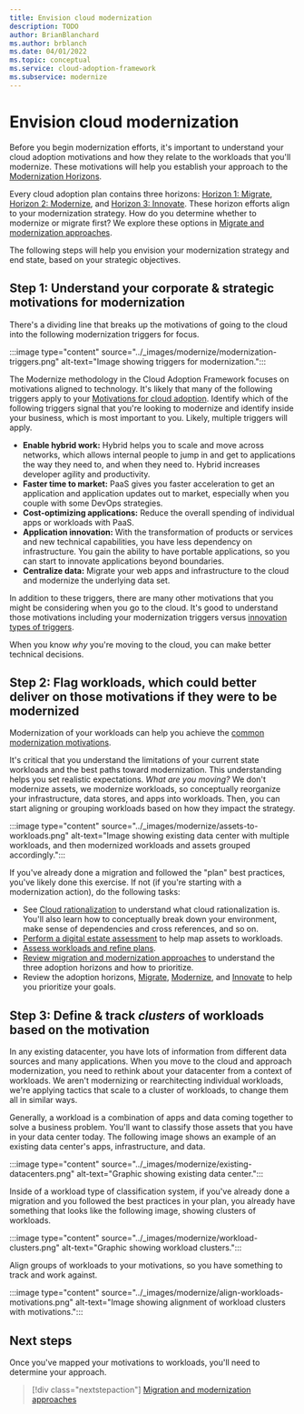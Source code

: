 ```yaml
---
title: Envision cloud modernization
description: TODO
author: BrianBlanchard
ms.author: brblanch
ms.date: 04/01/2022
ms.topic: conceptual
ms.service: cloud-adoption-framework
ms.subservice: modernize
---
```

<!--
Primary Deliverable: CAF/Modernize/Envision-Cloud-Modernization.md​
Potential additional deliverables: ​
- CAF/Modernize/Establishing-Cloud-Horizons.md (temporarily used as index.md in the new CAF/Adopt folder.)
- CAF/Modernize/Migrate-Modernize-Approaches.md​
Keep read times under 10 minutes.​
Minimum: 1 article Maximum: 5 articles
-->
# Envision cloud modernization

<!--Introduce the concept of envisioning-->
Before you begin modernization efforts, it's important to understand your cloud adoption motivations and how they relate to the workloads that you'll modernize. These motivations will help you establish your approach to the [Modernization Horizons](../adopt/index.md).

Every cloud adoption plan contains three horizons: [Horizon 1: Migrate](../get-started/migrate.md), [Horizon 2: Modernize](index.md), and [Horizon 3: Innovate](../get-started/innovate.md). These horizon efforts align to your modernization strategy. How do you determine whether to modernize or migrate first? We explore these options in [Migrate and modernization approaches](../adopt/migrate-modernize-approaches.md).

The following steps will help you envision your modernization strategy and end state, based on your strategic objectives.

## Step 1: Understand your corporate & strategic motivations for modernization

There's a dividing line that breaks up the motivations of going to the cloud into the following modernization triggers for focus.

:::image type="content" source="../_images/modernize/modernization-triggers.png" alt-text="Image showing triggers for modernization.":::

The Modernize methodology in the Cloud Adoption Framework focuses on motivations aligned to technology.
It's likely that many of the following triggers apply to your [Motivations for cloud adoption](../strategy/motivations.md). Identify which of the following triggers signal that you're looking to modernize and identify inside your business, which is most important to you. Likely, multiple triggers will apply.

- **Enable hybrid work:** Hybrid helps you to scale and move across networks, which allows internal people to jump in and get to applications the way they need to, and when they need to. Hybrid increases developer agility and productivity.
- **Faster time to market:** PaaS gives you faster acceleration to get an application and application updates out to market, especially when you couple with some DevOps strategies.
- **Cost-optimizing applications:** Reduce the overall spending of individual apps or workloads with PaaS.
- **Application innovation:** With the transformation of products or services and new technical capabilities, you have less dependency on infrastructure. You gain the ability to have portable applications, so you can start to innovate applications beyond boundaries.
- **Centralize data:** Migrate your web apps and infrastructure to the cloud and modernize the underlying data set.

In addition to these triggers, there are many other motivations that you might be considering when you go to the cloud. It's good to understand those motivations including your modernization triggers versus [innovation types of triggers](/azure/cloud-adoption-framework/innovate/).

When you know *why* you're moving to the cloud, you can make better technical decisions.

<!--Further expand on each of these?
-->
## Step 2: Flag workloads, which could better deliver on those motivations if they were to be modernized

Modernization of your workloads can help you achieve the [common modernization motivations](../strategy/business-outcomes/data-innovations.md#data-innovations).

It's critical that you understand the limitations of your current state workloads and the best paths toward modernization. This understanding helps you set realistic expectations. *What are you moving?* We don't modernize assets, we modernize workloads, so conceptually reorganize your infrastructure, data stores, and apps into workloads. Then, you can start aligning or grouping workloads based on how they impact the strategy.

:::image type="content" source="../_images/modernize/assets-to-workloads.png" alt-text="Image showing existing data center with multiple workloads, and then modernized workloads and assets grouped accordingly.":::

<!--link to breaking down adopt flow-->

If you've already done a migration and followed the "plan" best practices, you've likely done this exercise. If not (if you're starting with a modernization action), do the following tasks:

- See [Cloud rationalization](/azure/cloud-adoption-framework/digital-estate/5-rs-of-rationalization) to understand what cloud rationalization is. You'll also learn how to conceptually break down your environment, make sense of dependencies and cross references, and so on.
- [Perform a digital estate assessment](../plan/contoso-migration-assessment.md) to help map assets to workloads.
- [Assess workloads and refine plans](/migrate/azure-migration-guide/assess.md).
- [Review migration and modernization approaches](../adopt/migrate-modernize-approaches.md) to understand the three adoption horizons and how to prioritize.
- Review the adoption horizons, [Migrate](./../migrate/index.md), [Modernize](index.md), and [Innovate](../innovate/index.md) to help you prioritize your goals.

## Step 3: Define & track *clusters* of workloads based on the motivation

In any existing datacenter, you have lots of information from different data sources and many applications. When you move to the cloud and approach modernization, you need to rethink about your datacenter from a context of workloads. We aren't modernizing or rearchitecting individual workloads, we're applying tactics that scale to a cluster of workloads, to change them all in similar ways.

Generally, a workload is a combination of apps and data coming together to solve a business problem. You'll want to classify those assets that you have in your data center today. The following image shows an example of an existing data center's apps, infrastructure, and data.

:::image type="content" source="../_images/modernize/existing-datacenters.png" alt-text="Graphic showing existing data center.":::

Inside of a workload type of classification system, if you've already done a migration and you followed the best practices in your plan, you already have something that looks like the following image, showing clusters of workloads.

:::image type="content" source="../_images/modernize/workload-clusters.png" alt-text="Graphic showing workload clusters.":::

Align groups of workloads to your motivations, so you have something to track and work against.

:::image type="content" source="../_images/modernize/align-workloads-motivations.png" alt-text="Image showing alignment of workload clusters with motivations.":::

## Next steps

Once you've mapped your motivations to workloads, you'll need to determine your approach.

> [!div class="nextstepaction"]
> [Migration and modernization approaches](../adopt/migrate-modernize-approaches.md)
